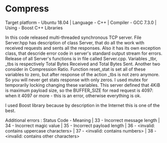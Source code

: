 # Compress
Target platform - Ubuntu 18.04 |
Language - C++ |
Compiler - GCC 7.3.0 |
Using - Boost C++ Libraries

  In this code released multi-threaded synchronous TCP server. File Server.hpp has description of class Server, that do all the
work with received requests and sents all the responses. Also it has its own exception class, that descride error code in
server's standard output stream for errors. Release of all Server's functions is in file called Server.cpp. Variables _tbr,
_tbs is respectively Total Bytes Received and Total Bytes Sent. Another two consider in Compression Ratio. Function reset_stat
is set all of these variables to zero, but after response of the action _tbs is not zero anymore. So you will never get
stats response with only zeros. I used mutex for temporarily locking changing these variables.
This server defined that 4KiB is maximum payload size, so the BUFFER_SIZE for read request is 4097: when it 4097 or more - this is an error, otherwise everything is ok.

I used Boost library because by description in the Internet this is one of the best.

Additional errors : 
Status Code  -   Meaning |
  33 - Incorrect message length |
  34 - Incorrect magic value |
  35 - Incorrect payload length |
  36 - <invalid: contains uppercase characters> |
  37 - <invalid: contains numbers> |
  38 - <invalid: contains other characters>
